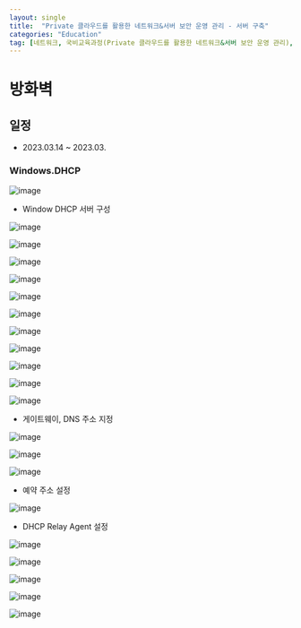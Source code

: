```yaml
---
layout: single
title:  "Private 클라우드를 활용한 네트워크&서버 보안 운영 관리 - 서버 구축"
categories: "Education"
tag: [네트워크, 국비교육과정(Private 클라우드를 활용한 네트워크&서버 보안 운영 관리), 윈도우, 리눅스, 서버]
---
```


# 방화벽
## 일정
  - 2023.03.14 ~ 2023.03.

### Windows.DHCP

  ![image](https://user-images.githubusercontent.com/84834776/224879909-0f76d1a7-5ec1-48b8-96fc-9f17be34e600.png)


  - Window DHCP 서버 구성

  ![image](https://user-images.githubusercontent.com/84834776/224868585-e7c90f08-faf1-46e2-ae75-12cd929e7db5.png)

  ![image](https://user-images.githubusercontent.com/84834776/224868670-a401310f-a3da-4ea0-b041-c7850e26f391.png)

  ![image](https://user-images.githubusercontent.com/84834776/224868805-210849bb-ac17-411f-af96-d2a0a6728b19.png)

  ![image](https://user-images.githubusercontent.com/84834776/224868886-6d5cf1ce-1d06-4996-81e4-e2d6145d025b.png)

  ![image](https://user-images.githubusercontent.com/84834776/224869024-8e9ce491-86ac-41f1-b686-f2cd0cc6afc1.png)

  ![image](https://user-images.githubusercontent.com/84834776/224869143-578829ee-4677-4ca4-afc6-f4f745d58bfd.png)

  ![image](https://user-images.githubusercontent.com/84834776/224869226-59f0187f-5247-4868-b567-79ec392f451a.png)

  ![image](https://user-images.githubusercontent.com/84834776/224869304-a7910301-d656-4f77-802b-00903532bd82.png)

  ![image](https://user-images.githubusercontent.com/84834776/224869805-f4133133-f036-4976-ba7c-1bb3cfb8224d.png)

  ![image](https://user-images.githubusercontent.com/84834776/224869846-512d3696-74a2-4f60-a6f7-ff490b13eb19.png)

  ![image](https://user-images.githubusercontent.com/84834776/224897363-5593fef6-2707-4162-bc6a-691fd7511eea.png)

  - 게이트웨이, DNS 주소 지정
  
  ![image](https://user-images.githubusercontent.com/84834776/224876018-5bfc965b-e05f-4fbd-837a-3256d9217ce8.png)

  ![image](https://user-images.githubusercontent.com/84834776/224876213-f833e687-8d41-414d-82d9-b094af069c03.png)

  ![image](https://user-images.githubusercontent.com/84834776/224897081-bdee0976-2a5a-4873-90ec-89b5ed5ed223.png)

  - 예약 주소 설정

  ![image](https://user-images.githubusercontent.com/84834776/224903930-862aa1fc-81e2-44d3-86de-2733db93a658.png)

  - DHCP Relay Agent 설정

  ![image](https://user-images.githubusercontent.com/84834776/224911084-410cc3f8-297b-4aac-b3a6-5f414262d804.png)

  ![image](https://user-images.githubusercontent.com/84834776/224911145-085bf483-2a0e-4af2-999d-367931625c1e.png)

  ![image](https://user-images.githubusercontent.com/84834776/224911234-2bc771c9-3d03-42d0-9306-79a89d768cad.png)

  ![image](https://user-images.githubusercontent.com/84834776/224911446-7f329179-a41c-4baa-b8e4-c367c9e5bc9b.png)

  ![image](https://user-images.githubusercontent.com/84834776/224911510-6a03d18f-9d7d-44f3-b62a-e6a8ad0063df.png)






